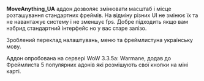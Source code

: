**MoveAnything_UA** аддон дозволяє змінювати масштаб і місце розташування стандартних фреймів. На відміну різних UI не змінює їх та не  навантажує систему і не зменшує fps.  Добре підходить якщо вам набрид стандартний інтерфейс но у вас старе залізо.

Зроблений переклад налаштувань, меню та фреймлистуна українську мову.

Аддон опробована на сервері WoW 3.3.5a: Warmane, додав до Фреймлиста  5 популярних адонів які розмішують свої  кнопки на міні карті.

